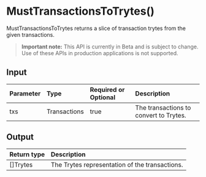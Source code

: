 # MustTransactionsToTrytes()
MustTransactionsToTrytes returns a slice of transaction trytes from the given transactions.
> **Important note:** This API is currently in Beta and is subject to change. Use of these APIs in production applications is not supported.

## Input

| Parameter       | Type | Required or Optional | Description |
|:---------------|:--------|:--------| :--------|
| txs | Transactions | true | The transactions to convert to Trytes.  |


## Output

| Return type     | Description |
|:---------------|:--------|
| []Trytes | The Trytes representation of the transactions. |


